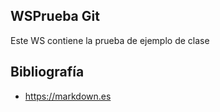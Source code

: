
## WSPrueba Git

Este WS contiene la prueba de ejemplo de clase

## Bibliografía

- <https://markdown.es>